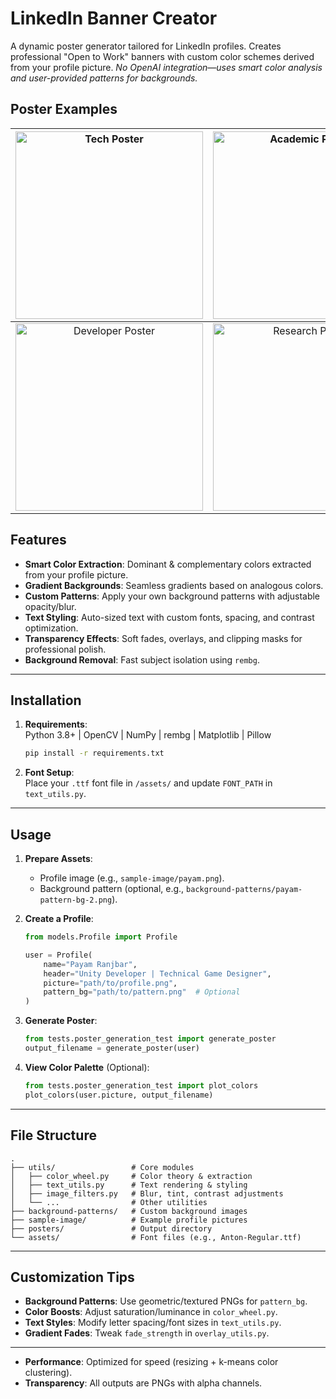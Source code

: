 # LinkedIn Banner Creator 

A dynamic poster generator tailored for LinkedIn profiles. Creates professional "Open to Work" banners with custom color schemes derived from your profile picture. *No OpenAI integration—uses smart color analysis and user-provided patterns for backgrounds.*

## Poster Examples
| [<img src="https://payam.pro/wp-content/uploads/2025/03/payam-poster.png" width="300" alt="Tech Poster">](#) | [<img src="https://payam.pro/wp-content/uploads/2025/03/yaro4-poster.png" width="300" alt="Academic Poster">](#) |
|:---:|:---:|
| [<img src="https://payam.pro/wp-content/uploads/2025/03/yaro-2-poster.png" width="300" alt="Developer Poster">](#) | [<img src="https://payam.pro/wp-content/uploads/2025/03/yaro-1-poster.png" width="300" alt="Research Poster">](#) |


## Features
- **Smart Color Extraction**: Dominant & complementary colors extracted from your profile picture.
- **Gradient Backgrounds**: Seamless gradients based on analogous colors.
- **Custom Patterns**: Apply your own background patterns with adjustable opacity/blur.
- **Text Styling**: Auto-sized text with custom fonts, spacing, and contrast optimization.
- **Transparency Effects**: Soft fades, overlays, and clipping masks for professional polish.
- **Background Removal**: Fast subject isolation using `rembg`.

---

##  Installation
1. **Requirements**:  
   Python 3.8+ | OpenCV | NumPy | rembg | Matplotlib | Pillow  
   ```bash
   pip install -r requirements.txt
   ```

2. **Font Setup**:  
   Place your `.ttf` font file in `/assets/` and update `FONT_PATH` in `text_utils.py`.

---

## Usage
1. **Prepare Assets**:
   - Profile image (e.g., `sample-image/payam.png`).
   - Background pattern (optional, e.g., `background-patterns/payam-pattern-bg-2.png`).

2. **Create a Profile**:
   ```python
   from models.Profile import Profile

   user = Profile(
       name="Payam Ranjbar",
       header="Unity Developer | Technical Game Designer",
       picture="path/to/profile.png",
       pattern_bg="path/to/pattern.png"  # Optional
   )
   ```

3. **Generate Poster**:
   ```python
   from tests.poster_generation_test import generate_poster
   output_filename = generate_poster(user)
   ```

4. **View Color Palette** (Optional):
   ```python
   from tests.poster_generation_test import plot_colors
   plot_colors(user.picture, output_filename)
   ```

---

## File Structure
```
.
├── utils/                 # Core modules
│   ├── color_wheel.py     # Color theory & extraction
│   ├── text_utils.py      # Text rendering & styling
│   ├── image_filters.py   # Blur, tint, contrast adjustments
│   └── ...                # Other utilities
├── background-patterns/   # Custom background images
├── sample-image/          # Example profile pictures
├── posters/               # Output directory
└── assets/                # Font files (e.g., Anton-Regular.ttf)
```

---

## Customization Tips
- **Background Patterns**: Use geometric/textured PNGs for `pattern_bg`.
- **Color Boosts**: Adjust saturation/luminance in `color_wheel.py`.
- **Text Styles**: Modify letter spacing/font sizes in `text_utils.py`.
- **Gradient Fades**: Tweak `fade_strength` in `overlay_utils.py`.

---

- **Performance**: Optimized for speed (resizing + k-means color clustering).
- **Transparency**: All outputs are PNGs with alpha channels.

